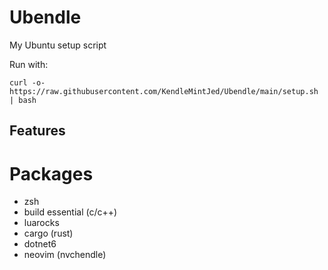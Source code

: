 # Ubendle
My Ubuntu setup script

Run with:
```
curl -o- https://raw.githubusercontent.com/KendleMintJed/Ubendle/main/setup.sh | bash
```

## Features
# Packages
- zsh
- build essential (c/c++)
- luarocks
- cargo (rust)
- dotnet6
- neovim (nvchendle)
